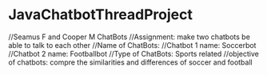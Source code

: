 # JavaChatbotThreadProject
//Seamus F and Cooper M ChatBots
//Assignment: make two chatbots be able to talk to each other
//Name of ChatBots:
//Chatbot 1 name: Soccerbot
//Chatbot 2 name: Footballbot
//Type of ChatBots: Sports related
//objective of chatbots: compre the similarities and differences of soccer and football
